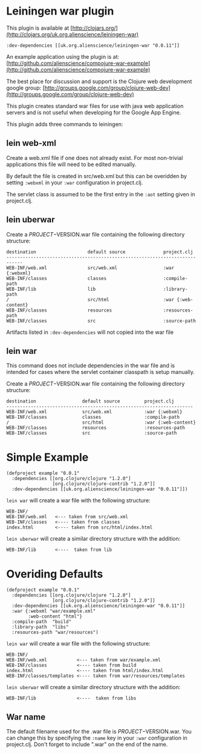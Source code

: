 Leiningen war plugin
====================

This plugin is available at [http://clojars.org/](http://clojars.org/uk.org.alienscience/leiningen-war)

    :dev-dependencies [[uk.org.alienscience/leiningen-war "0.0.11"]]

An example application using the plugin is at:
    [http://github.com/alienscience/compojure-war-example](http://github.com/alienscience/compojure-war-example)

The best place for discussion and support is the Clojure web development google group:
    [http://groups.google.com/group/clojure-web-dev](http://groups.google.com/group/clojure-web-dev)

This plugin creates standard war files for use with java web application servers 
and is not useful when developing for the Google App Engine. 

This plugin adds three commands to leiningen:

lein web-xml
------------

Create a web.xml file if one does not already exist. For most non-trivial
applications this file will need to be edited manually.

By default the file is created in src/web.xml but this can be overidden
by setting `:webxml` in your `:war` configuration in project.clj.

The servlet class is assumed to be the first entry in the
`:aot` setting given in project.clj.

lein uberwar
------------

Create a $PROJECT-$VERSION.war file containing the following directory structure:

    destination                   default source              project.clj 
    ----------------------------------------------------------------------------        
    WEB-INF/web.xml               src/web.xml                 :war {:webxml}
    WEB-INF/classes               classes                     :compile-path 
    WEB-INF/lib                   lib                         :library-path
    /                             src/html                    :war {:web-content}
    WEB-INF/classes               resources                   :resources-path
    WEB-INF/classes               src                         :source-path

Artifacts listed in `:dev-dependencies` will not copied into the war file

lein war
--------

This command does not include dependencies in the war file and is intended for cases
where the servlet container classpath is setup manually.

Create a $PROJECT-$VERSION.war file containing the following directory structure:

    destination                 default source         project.clj 
    ---------------------------------------------------------------------        
    WEB-INF/web.xml             src/web.xml            :war {:webxml}
    WEB-INF/classes             classes                :compile-path 
    /                           src/html               :war {:web-content}
    WEB-INF/classes             resources              :resources-path
    WEB-INF/classes             src                    :source-path

Simple Example
==============

    (defproject example "0.0.1"
      :dependencies [[org.clojure/clojure "1.2.0"]
                     [org.clojure/clojure-contrib "1.2.0"]]
      :dev-dependencies [[uk.org.alienscience/leiningen-war "0.0.11"]])

`lein war` will create a war file with the following structure:

    WEB-INF/
    WEB-INF/web.xml   <--- taken from src/web.xml
    WEB-INF/classes   <---- taken from classes
    index.html        <---- taken from src/html/index.html

`lein uberwar` will create a similar directory structure with the addition:

    WEB-INF/lib       <----  taken from lib

Overiding Defaults
==================
    
    (defproject example "0.0.1"
      :dependencies [[org.clojure/clojure "1.2.0"]
                     [org.clojure/clojure-contrib "1.2.0"]]
      :dev-dependencies [[uk.org.alienscience/leiningen-war "0.0.11"]]
      :war {:webxml "war/example.xml"
            :web-content "html"}
      :compile-path  "build"
      :library-path  "libs"
      :resources-path "war/resources")

`lein war` will create a war file with the following structure:

    WEB-INF/
    WEB-INF/web.xml           <--- taken from war/example.xml
    WEB-INF/classes           <---- taken from build
    index.html                <---- taken from html/index.html
    WEB-INF/classes/templates <---- taken from war/resources/templates

`lein uberwar` will create a similar directory structure with the addition:

    WEB-INF/lib               <----  taken from libs

War name
--------

The default filename used for the .war file is $PROJECT-$VERSION.war.  You can change this
by specifying the `:name` key in your `:war` configuration in project.clj.  Don't forget to
include ".war" on the end of the name.
